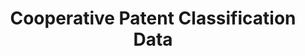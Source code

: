 ---
layout: default
bigquery: https://console.cloud.google.com/bigquery?p=patents-public-data&d=cpc&page=dataset
citation: '“Cooperative Patent Classification” by the EPO and USPTO, for public use. '
contributors: EPO, USPTO
cost: None
description: Cooperative Patent Classification Data contains the scheme and definitions
  of the Cooperative Patent Classification system for classifying patent documents.
  The CPC is the result of a partnership between the EPO and the USPTO in their joint
  effort to develop a common, internationally compatible classification system for
  technical documents, in particular patent publications, which will be used by both
  offices in the patent granting process
documentation: https://www.cooperativepatentclassification.org/cpcSchemeAndDefinitions
last_edit: 04/11/2022, 20:32:16
location: https://www.cooperativepatentclassification.org/index
maintained_by: USPTO, EPO
schema_fields:
- glossary
- not_allocatable
- parents
- title_full
- level
- dateRevised
- residualReferences
- informativeReferences
- breakdown_code
- ipc_concordant
- applicationReferences
- child_groups
- application_references
- notAllocatable
- date_revised
- titlePart
- titleFull
- breakdownCode
- children
- residual_references
- additional_only
- synonyms
- childGroups
- definition
- symbol
- status
- limiting_references
- title_part
- ipcConcordant
- limitingReferences
- sizeCache
- informative_references
shortname: cooperative_patent_classification
tags:
- patents
- science
title: Cooperative Patent Classification Data
uuid: 984374a7-16e9-4b35-9445-458daceb01bf
---